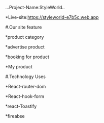 ...Project-Name:StyleWorld..

*Live-site:https://styleworld-e7b5c.web.app

#.Our site feature

*product category

*advertise product

*booking for product

*My product




#.Technology Uses

*React-router-dom

*React-hook-form

*react-Toastify

*fireabse

